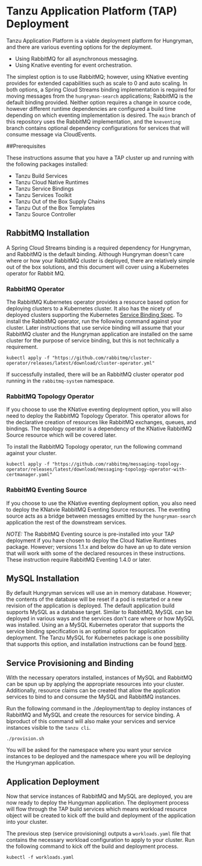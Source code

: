 # Tanzu Application Platform (TAP) Deployment

Tanzu Application Platform is a viable deployment platform for Hungryman, and there are various eventing options for the deployment.

* Using RabbitMQ for all asynchronous messaging.
* Using Knative eventing for event orchestration.

The simplest option is to use RabbitMQ; however, using KNative eventing provides for extended capabilities such as scale to 0 and auto scaling.  In both options, a Spring Cloud Streams binding implementation is required for moving messages from the `hungryman-search` applications; RabbitMQ is the default binding provided.  Neither option requires a change in source code, however different runtime dependencies are configured a build time depending on which eventing implementation is desired.  The `main` branch of this repository uses the RabbitMQ implementation, and the `kneventing` branch contains optional dependency configurations for services that will consume message via CloudEvents.

##Prerequisites

These instructions assume that you have a TAP cluster up and running with the following packages installed:

* Tanzu Build Services
* Tanzu Cloud Native Runtimes
* Tanzu Service Bindings
* Tanzu Services Toolkit
* Tanzu Out of the Box Supply Chains
* Tanzu Out of the Box Templates
* Tanzu Source Controller

## RabbitMQ Installation

A Spring Cloud Streams binding is a required dependency for Hungryman, and RabbitMQ is the default binding.  Although Hungryman doesn't care where or how your RabbitMQ cluster is deployed, there are relatively simple out of the box solutions, and this document will cover using a Kubernetes operator for Rabbit MQ.

### RabbitMQ Operator

The RabbitMQ Kubernetes operator provides a resource based option for deploying clusters to a Kubernetes cluster.  It also has the nicety of deployed clusters supporting the Kubernetes [Service Binding Spec](https://github.com/servicebinding/spec).  To install the RabbitMQ operator, run the following command against your cluster.  Later instructions that use service binding will assume that your RabbitMQ cluster and the Hungryman application are installed on the same cluster for the purpose of service binding, but this is not technically a requirement.

```
kubectl apply -f "https://github.com/rabbitmq/cluster-operator/releases/latest/download/cluster-operator.yml"
```

If successfully installed, there will be an RabbitMQ cluster operator pod running in the `rabbitmq-system` namespace.

### RabbitMQ Topology Operator

If you choose to use the KNative eventing deployment option, you will also need to deploy the RabbitMQ Topology Operator.  This operator allows for the declarative creation of resources like RabbitMQ exchanges, queues, and bindings.  The topology operator is a dependency of the KNative RabbitMQ Source resource which will be covered later. 

To install the RabbitMQ Topology operator, run the following command against your cluster. 

```
kubectl apply -f "https://github.com/rabbitmq/messaging-topology-operator/releases/latest/download/messaging-topology-operator-with-certmanager.yaml"
```

### RabbitMQ Eventing Source

If you choose to use the KNative eventing deployment option, you also need to deploy the KNatvie RabbitMQ Eventing Source resources.  The eventing source acts as a bridge between messages emitted by the `hungryman-search` application the rest of the downstream services.

*NOTE:* The RabbitMQ Eventing source is pre-installed into your TAP deployment if you have chosen to deploy the Cloud Native Runtimes package.  However; versions 1.1.x and below do have an up to date version that will work with some of the declared resources in these instructions.  These instruction require RabbitMQ Eventing 1.4.0 or later.


## MySQL Installation

By default Hungryman services will use an in memory database.  However; the contents of the database will be reset if a pod is restarted or a new revision of the application is deployed.  The default application build supports MySQL as a database target.  Similar to RabbitMQ, MySQL can be deployed in various ways and the services don't care where or how MySQL was installed.  Using an a MySQL Kubernetes operator that supports the service binding specification is an optimal option for application deployment.  The Tanzu MySQL for Kubernetes package is one possibility that supports this option, and installation instructions can be found [here](https://docs.vmware.com/en/VMware-Tanzu-SQL-with-MySQL-for-Kubernetes/1.4/tanzu-mysql-k8s/GUID-install-operator.html).


## Service Provisioning and Binding

With the necessary operators installed, instances of MySQL and RabbitMQ can be spun up by applying the appropriate resources into your cluster.  Additionally, resource claims can be created that allow the application services to bind to and consume the MySQL and RabbitMQ instances.

Run the following command in the ./deployment/tap to deploy instances of RabbitMQ and MySQL and create the resources for service binding.  A biproduct of this command will also make your services and service instances visible to the `tanzu cli`.

```
./provision.sh
```

You will be asked for the namespace where you want your service instances to be deployed and the namespace where you will be deploying the Hungryman application.

## Application Deployment

Now that service instances of RabbitMQ and MySQL are deployed, you are now ready to deploy the Hungyman application.  The deployment process will flow through the TAP build services which means workload resource object will be created to kick off the build and deployment of the application into your cluster.  

The previous step (service provisioning) outputs a `workloads.yaml` file that contains the necessary workload configuration to apply to your cluster.  Run the following command to kick off the build and deployment process.  

```
kubectl -f workloads.yaml
```